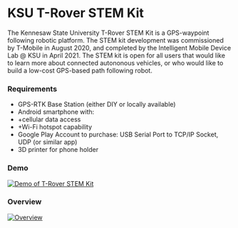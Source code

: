 # KSU T-Rover STEM Kit
The Kennesaw State University T-Rover STEM Kit is a GPS-waypoint following robotic platform. The STEM kit development was commissioned by T-Mobile in August 2020, and completed by the Intelligent Mobile Device Lab @ KSU in April 2021. The STEM kit is open for all users that would like to learn more about connected autononous vehicles, or who would like to build a low-cost GPS-based path following robot.

### Requirements

- GPS-RTK Base Station (either DIY or locally available)
- Android smartphone with:
- +cellular data access
- +Wi-Fi hotspot capability
- Google Play Account to purchase: USB Serial Port to TCP/IP Socket, UDP (or similar app)
- 3D printer for phone holder

### Demo
[![Demo of T-Rover STEM Kit](https://img.youtube.com/vi/pe_i8sYa-b4/0.jpg)](https://www.youtube.com/watch?v=pe_i8sYa-b4)

### Overview
[![Overview](https://img.youtube.com/vi/pe_i8sYa-b4/0.jpg)](https://www.youtube.com/watch?v=pe_i8sYa-b4)

